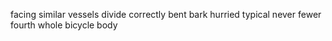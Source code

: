 facing similar vessels divide correctly bent bark hurried typical never fewer fourth whole bicycle body